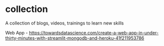 # collection
A collection of blogs, videos, trainings to learn new skills 

Web App - https://towardsdatascience.com/create-a-web-app-in-under-thirty-minutes-with-streamlit-mongodb-and-heroku-41f211953786
